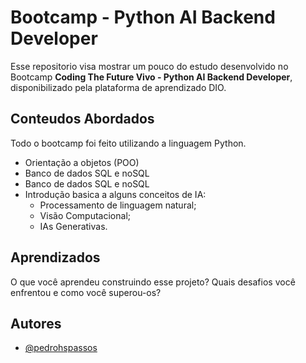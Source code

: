 
# Bootcamp - Python AI Backend Developer

Esse repositorio visa mostrar um pouco do estudo desenvolvido no Bootcamp **Coding The Future Vivo - Python AI Backend Developer**, disponibilizado pela plataforma de aprendizado DIO.

## Conteudos Abordados
Todo o bootcamp foi feito utilizando a linguagem Python.
- Orientação a objetos (POO) 
- Banco de dados SQL e noSQL
- Banco de dados SQL e noSQL
- Introdução basica a alguns conceitos de IA:
    - Processamento de linguagem natural;
    - Visão Computacional;
    - IAs Generativas.



## Aprendizados

O que você aprendeu construindo esse projeto? Quais desafios você enfrentou e como você superou-os?


## Autores

- [@pedrohspassos](https://github.com/pedrohspassos)

